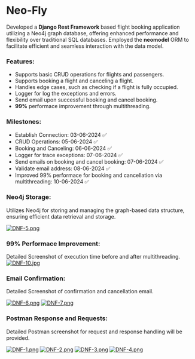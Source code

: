 # Neo-Fly 
Developed a **Django Rest Framework** based flight booking application utilizing a Neo4j graph database, offering enhanced performance and flexibility over traditional SQL databases. Employed the **neomodel** ORM to facilitate efficient and seamless interaction with the data model.

### Features:
- Supports basic CRUD operations for flights and passengers.
- Supports booking a flight and canceling a flight.
- Handles edge cases, such as checking if a flight is fully occupied.
- Logger for log the exceptions and errors.
- Send email upon successful booking and cancel booking.
- **99%** performace improvement through multithreading.
  

### Milestones:
- Establish Connection: 03-06-2024 ✅
- CRUD Operations: 05-06-2024 ✅
- Booking and Canceling: 06-06-2024 ✅
- Logger for trace exceptions: 07-06-2024 ✅
- Send emails on booking and cancel booking: 07-06-2024 ✅
- Validate email address: 08-06-2024 ✅
- Improved 99% performace for booking and cancellation via multithreading: 10-06-2024 ✅

### Neo4j Storage:
Utilizes Neo4j for storing and managing the graph-based data structure, ensuring efficient data retrieval and storage.

[![DNF-5.png](https://i.postimg.cc/BvLVkjnW/DNF-5.png)](https://postimg.cc/rdTjtF4g)

### 99% Performace Improvement:
Detailed Screenshot of execution time before and after multithreading.
[![DNF-10.jpg](https://i.postimg.cc/nL5HZzFn/DNF-10.jpg)](https://postimg.cc/3yXMF30q)

### Email Confirmation:
Detailed Screenshot of confirmation and cancellation email.

[![DNF-6.png](https://i.postimg.cc/Yq9H5zQ0/DNF-6.png)](https://postimg.cc/WtQCrrWc)
[![DNF-7.png](https://i.postimg.cc/wMD0PPFZ/DNF-7.png)](https://postimg.cc/bSNxSm79)

### Postman Response and Requests:
Detailed Postman screenshot for request and response handling will be provided.

[![DNF-1.png](https://i.postimg.cc/Nfkbz182/DNF-1.png)](https://postimg.cc/F71jfkBh)
[![DNF-2.png](https://i.postimg.cc/1tRyD0K0/DNF-2.png)](https://postimg.cc/sB8Frhq1)
[![DNF-3.png](https://i.postimg.cc/VL91ZHH9/DNF-3.png)](https://postimg.cc/0bNLbZvr)
[![DNF-4.png](https://i.postimg.cc/dVtMHQCv/DNF-4.png)](https://postimg.cc/jL9kCbvk)



